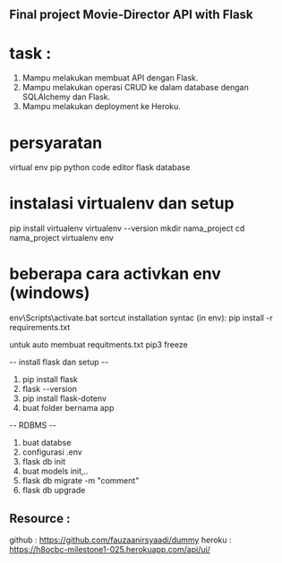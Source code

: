 ## Final project Movie-Director API with Flask

# task :
1. Mampu melakukan membuat API dengan Flask.
2. Mampu melakukan operasi CRUD ke dalam database dengan SQLAlchemy dan Flask.
3. Mampu melakukan deployment ke Heroku.

# persyaratan

virtual env
pip
python
code editor
flask
database


# instalasi virtualenv dan setup

pip install virtualenv
virtualenv --version
mkdir nama_project
cd nama_project
virtualenv env

# beberapa cara activkan env (windows)

env\Scripts\activate.bat
sortcut installation syntac (in env): pip install -r requirements.txt

untuk auto membuat requitments.txt pip3 freeze

-- install flask dan setup --
1. pip install flask
2. flask --version
3. pip install flask-dotenv
4. buat folder bernama app

-- RDBMS --
1. buat databse
2. configurasi .env
3. flask db init
4. buat models init,..
5. flask db migrate -m "comment"
6. flask db upgrade

## Resource :

github : https://github.com/fauzaanirsyaadi/dummy
heroku : https://h8ocbc-milestone1-025.herokuapp.com/api/ui/
